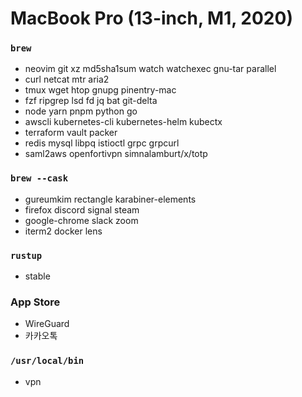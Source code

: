 MacBook Pro (13-inch, M1, 2020)
========

### `brew`
- neovim git xz md5sha1sum watch watchexec gnu-tar parallel
- curl netcat mtr aria2
- tmux wget htop gnupg pinentry-mac
- fzf ripgrep lsd fd jq bat git-delta
- node yarn pnpm python go
- awscli kubernetes-cli kubernetes-helm kubectx
- terraform vault packer
- redis mysql libpq istioctl grpc grpcurl
- saml2aws openfortivpn simnalamburt/x/totp

### `brew --cask`
- gureumkim rectangle karabiner-elements
- firefox discord signal steam
- google-chrome slack zoom
- iterm2 docker lens

### `rustup`
- stable

### App Store
- WireGuard
- 카카오톡

### `/usr/local/bin`
- vpn
